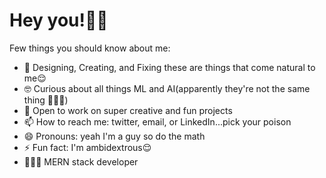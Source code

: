 # Hey you!✌🏾
Few things you should know about me:
- 🔧 Designing, Creating, and Fixing these are things that come natural to me😌
- 🤓 Curious about all things ML and AI(apparently they're not the same thing 🤷🏾‍♂️)
- 🤝 Open to work on super creative and fun projects
- 📫 How to reach me: twitter, email, or LinkedIn...pick your poison
- 😄 Pronouns: yeah I'm a guy so do the math
- ⚡ Fun fact: I'm ambidextrous😌
- 👨🏾‍💻 MERN stack developer

